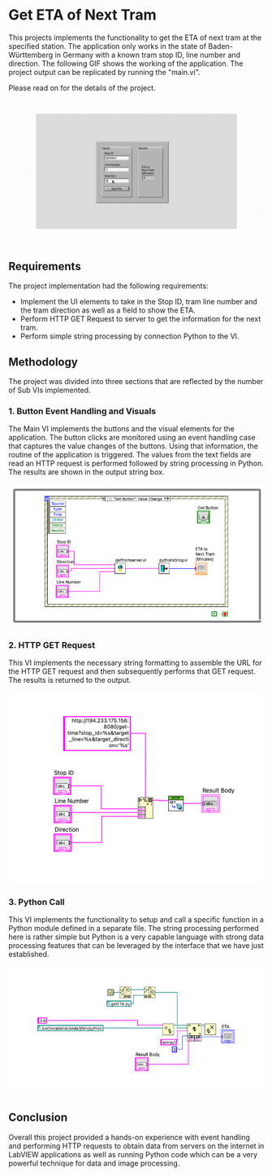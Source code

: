 # Get ETA of Next Tram

This projects implements the functionality to get the ETA of next tram at the specified station. The application only works in the state of Baden-Württemberg in Germany with a known tram stop ID, line number and direction. The following GIF shows the working of the application. The project output can be replicated by running the "main.vi".

Please read on for the details of the project.

![Main GIF](assets/tramtimer_demo.gif)

## Requirements

The project implementation had the following requirements:
- Implement the UI elements to take in the Stop ID, tram line number and the tram direction as well as a field to show the ETA.
- Perform HTTP GET Request to server to get the information for the next tram.
- Perform simple string processing by connection Python to the VI.

## Methodology

The project was divided into three sections that are reflected by the number of Sub VIs implemented.

### 1. Button Event Handling and Visuals

The Main VI implements the buttons and the visual elements for the application. The button clicks are monitored using an event handling case that captures the value changes of the buttons. Using that information, the routine of the application is triggered. The values from the text fields are read an HTTP request is performed followed by string processing in Python. The results are shown in the output string box.

![Main VI](assets/main_vi.png)

### 2. HTTP GET Request

This VI implements the necessary string formatting to assemble the URL for the HTTP GET request and then subsequently performs that GET request. The results is returned to the output.

![Main VI](assets/http_vi.png)

### 3. Python Call

This VI implements the functionality to setup and call a specific function in a Python module defined in a separate file. The string processing performed here is rather simple but Python is a very capable language with strong data processing features that can be leveraged by the interface that we have just established.

![Main VI](assets/python_vi.png)

## Conclusion

Overall this project provided a hands-on experience with event handling and performing HTTP requests to obtain data from servers on the internet in LabVIEW applications as well as running Python code which can be a very powerful technique for data and image processing.